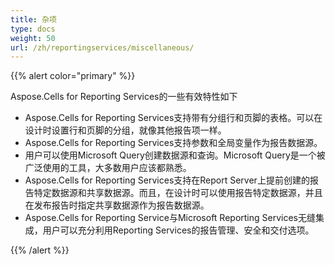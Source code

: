 ```yaml
---
title: 杂项
type: docs
weight: 50
url: /zh/reportingservices/miscellaneous/
---
```


{{% alert color="primary" %}} 

Aspose.Cells for Reporting Services的一些有效特性如下

- Aspose.Cells for Reporting Services支持带有分组行和页脚的表格。可以在设计时设置行和页脚的分组，就像其他报告项一样。
- Aspose.Cells for Reporting Services支持参数和全局变量作为报告数据源。
- 用户可以使用Microsoft Query创建数据源和查询。Microsoft Query是一个被广泛使用的工具，大多数用户应该都熟悉。
- Aspose.Cells for Reporting Services支持在Report Server上提前创建的报告特定数据源和共享数据源。而且，在设计时可以使用报告特定数据源，并且在发布报告时指定共享数据源作为报告数据源。
- Aspose.Cells for Reporting Service与Microsoft Reporting Services无缝集成，用户可以充分利用Reporting Services的报告管理、安全和交付选项。

{{% /alert %}}
